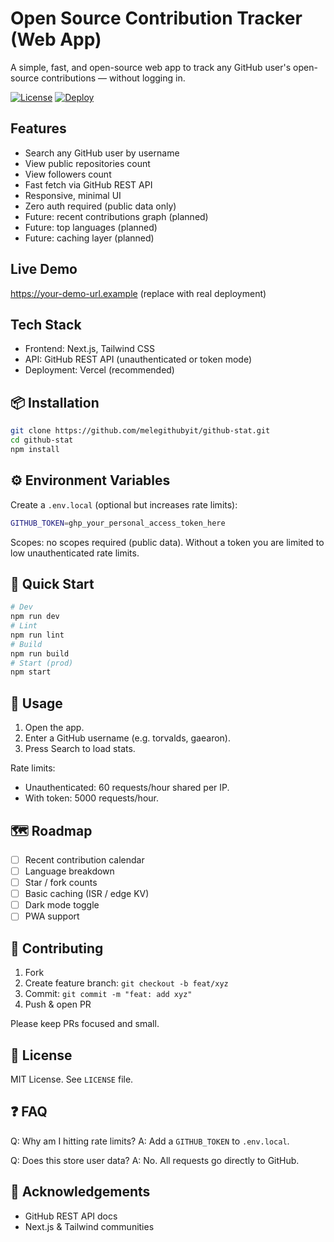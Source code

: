 # Open Source Contribution Tracker (Web App)

A simple, fast, and open-source web app to track any GitHub user's open-source contributions — without logging in.

[![License](https://img.shields.io/badge/license-MIT-blue.svg)](#license) [![Deploy](https://img.shields.io/badge/deploy-Vercel-informational)](#)  

## Features
- Search any GitHub user by username
- View public repositories count
- View followers count
- Fast fetch via GitHub REST API
- Responsive, minimal UI
- Zero auth required (public data only)
- Future: recent contributions graph (planned)
- Future: top languages (planned)
- Future: caching layer (planned)

## Live Demo
https://your-demo-url.example (replace with real deployment)

## Tech Stack
- Frontend: Next.js, Tailwind CSS
- API: GitHub REST API (unauthenticated or token mode)
- Deployment: Vercel (recommended)

## 📦 Installation
```bash
git clone https://github.com/melegithubyit/github-stat.git
cd github-stat
npm install
```

## ⚙️ Environment Variables
Create a `.env.local` (optional but increases rate limits):
```bash
GITHUB_TOKEN=ghp_your_personal_access_token_here
```
Scopes: no scopes required (public data). Without a token you are limited to low unauthenticated rate limits.

## 🚀 Quick Start
```bash
# Dev
npm run dev
# Lint
npm run lint
# Build
npm run build
# Start (prod)
npm start
```

## 🧪 Usage
1. Open the app.
2. Enter a GitHub username (e.g. torvalds, gaearon).
3. Press Search to load stats.

Rate limits:
- Unauthenticated: 60 requests/hour shared per IP.
- With token: 5000 requests/hour.

## 🗺 Roadmap
- [ ] Recent contribution calendar
- [ ] Language breakdown
- [ ] Star / fork counts
- [ ] Basic caching (ISR / edge KV)
- [ ] Dark mode toggle
- [ ] PWA support

## 🤝 Contributing
1. Fork
2. Create feature branch: `git checkout -b feat/xyz`
3. Commit: `git commit -m "feat: add xyz"`
4. Push & open PR

Please keep PRs focused and small.

## 🧾 License
MIT License. See `LICENSE` file.

## ❓ FAQ
Q: Why am I hitting rate limits?
A: Add a `GITHUB_TOKEN` to `.env.local`.

Q: Does this store user data?
A: No. All requests go directly to GitHub.

## 🙌 Acknowledgements
- GitHub REST API docs
- Next.js & Tailwind communities